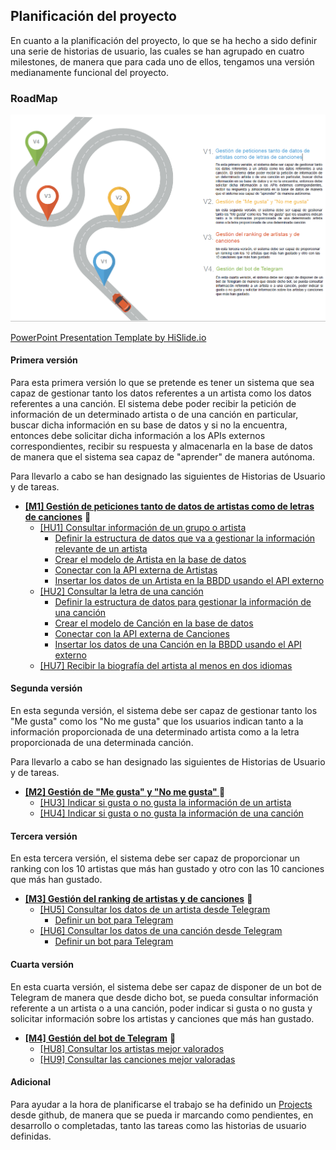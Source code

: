 ## Planificación del proyecto

En cuanto a la planificación del proyecto, lo que se ha hecho a sido definir una serie de historias de usuario, las cuales se han agrupado en cuatro milestones, de manera que para cada uno de ellos, tengamos una versión medianamente funcional del proyecto. 


### RoadMap

![RoadMap](Img/Img_Planificacion/RoadMap.PNG "RadMap")

[PowerPoint Presentation Template by HiSlide.io](https://www.hislide.io)

#### Primera versión

Para esta primera versión lo que se pretende es tener un sistema que sea capaz de gestionar tanto los datos referentes a un artista como los datos referentes a una canción. El sistema debe poder recibir la petición de información de un determinado artista o de una canción en particular, buscar dicha información en su base de datos y si no la encuentra, entonces debe solicitar dicha información a los APIs externos correspondientes, recibir su respuesta y almacenarla en la base de datos de manera que el sistema sea capaz de "aprender" de manera autónoma.

Para llevarlo a cabo se han designado las siguientes de Historias de Usuario y de tareas.

* **[[M1] Gestión de peticiones tanto de datos de artistas como de letras de canciones](https://github.com/AngelValera/LyricsHunter/milestone/3)** 🏁
  * [[HU1] Consultar información de un grupo o artista](https://github.com/AngelValera/LyricsHunter/issues/12)
    * [Definir la estructura de datos que va a gestionar la información relevante de un artista ](https://github.com/AngelValera/LyricsHunter/issues/16)
    * [Crear el modelo de Artista en la base de datos](https://github.com/AngelValera/LyricsHunter/issues/15)
    * [Conectar con la API externa de Artistas](https://github.com/AngelValera/LyricsHunter/issues/17)
    * [Insertar los datos de un Artista en la BBDD usando el API externo](https://github.com/AngelValera/LyricsHunter/issues/18)
  * [[HU2] Consultar la letra de una canción](https://github.com/AngelValera/LyricsHunter/issues/13)
    * [Definir la estructura de datos para gestionar la información de una canción](https://github.com/AngelValera/LyricsHunter/issues/19)
    * [Crear el modelo de Canción en la base de datos](https://github.com/AngelValera/LyricsHunter/issues/23)
    * [Conectar con la API externa de Canciones](https://github.com/AngelValera/LyricsHunter/issues/21)
    * [Insertar los datos de una Canción en la BBDD usando el API externo](https://github.com/AngelValera/LyricsHunter/issues/22)
  * [[HU7] Recibir la biografía del artista al menos en dos idiomas](https://github.com/AngelValera/LyricsHunter/issues/29)

#### Segunda versión

En esta segunda versión, el sistema debe ser capaz de gestionar tanto los "Me gusta" como los "No me gusta" que los usuarios indican tanto a la información proporcionada de una determinado artista como a la letra proporcionada de una determinada canción.

Para llevarlo a cabo se han designado las siguientes de Historias de Usuario y de tareas.

* **[[M2] Gestión de "Me gusta" y "No me gusta" ](https://github.com/AngelValera/LyricsHunter/milestone/6)** 🏁
  * [[HU3] Indicar si gusta o no gusta la información de un artista](https://github.com/AngelValera/LyricsHunter/issues/24)
  * [[HU4] Indicar si gusta o no gusta la información de una canción](https://github.com/AngelValera/LyricsHunter/issues/25)

#### Tercera versión

En esta tercera versión, el sistema debe ser capaz de proporcionar un ranking con los 10 artistas que más han gustado y otro con las 10 canciones que más han gustado.

* **[[M3] Gestión del ranking de artistas y de canciones](https://github.com/AngelValera/LyricsHunter/milestone/7)** 🏁
  * [[HU5] Consultar los datos de un artista desde Telegram](https://github.com/AngelValera/LyricsHunter/issues/26)
    * [Definir un bot para Telegram](https://github.com/AngelValera/LyricsHunter/issues/27)
  * [[HU6] Consultar los datos de una canción desde Telegram](https://github.com/AngelValera/LyricsHunter/issues/28)
    * [Definir un bot para Telegram](https://github.com/AngelValera/LyricsHunter/issues/27)

#### Cuarta versión

En esta cuarta versión, el sistema debe ser capaz de disponer de un bot de Telegram de manera que desde dicho bot, se pueda consultar información referente a un artista o a una canción, poder indicar si gusta o no gusta y solicitar información sobre los artistas y canciones que más han gustado.

* **[[M4] Gestión del bot de Telegram](https://github.com/AngelValera/LyricsHunter/milestone/8)** 🏁 
  * [[HU8] Consultar los artistas mejor valorados](https://github.com/AngelValera/LyricsHunter/issues/30)
  * [[HU9] Consultar las canciones mejor valoradas](https://github.com/AngelValera/LyricsHunter/issues/31)

#### Adicional

Para ayudar a la hora de planificarse el trabajo se ha definido un [Projects](https://github.com/AngelValera/LyricsHunter/projects/1) desde github, de manera que se pueda ir marcando como pendientes, en desarrollo o completadas, tanto las tareas como las historias de usuario definidas.

